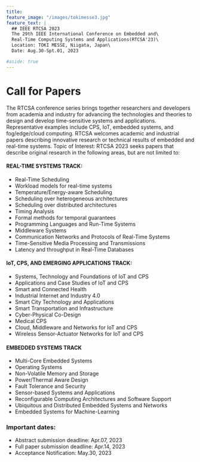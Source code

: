 ```yaml
---
title:
feature_image: "/images/tokimesse3.jpg"
feature_text: |
  ## IEEE RTCSA 2023
  The 29th IEEE International Conference on Embedded and\
  Real-Time Computing Systems and Applications(RTCSA'23)\
  Location: TOKI MESSE, Niigata, Japan\
  Date: Aug.30-Spt.01, 2023

#aside: true
---
```

# Call for Papers
The RTCSA conference series brings together researchers and developers
from academia and industry for advancing the technologies and theories
to design and develop time-sensitive systems and
applications. Representative examples include CPS, IoT, embedded
systems, and fog/edge/cloud computing. RTCSA welcomes academic and
industrial papers describing innovative research or technical results
of embedded and real-time systems.
Topic of Interest: RTCSA 2023 seeks papers that describe original
research in the following areas, but are not limited to:

#### REAL-TIME SYSTEMS TRACK:
* Real-Time Scheduling
* Workload models for real-time systems
* Temperature/Energy-aware Scheduling
* Scheduling over heterogeneous architectures
* Scheduling over distributed architectures
* Timing Analysis
* Formal methods for temporal guarantees
* Programming Languages and Run-Time Systems
* Middleware Systems
* Communication Networks and Protocols of Real-Time Systems
* Time-Sensitive Media Processing and Transmissions
* Latency and throughput in Real-Time Databases

#### IoT, CPS, AND EMERGING APPLICATIONS TRACK:
* Systems, Technology and Foundations of IoT and CPS
* Applications and Case Studies of IoT and CPS
* Smart and Connected Health
* Industrial Internet and Industry 4.0
* Smart City Technology and Applications
* Smart Transportation and Infrastructure
* Cyber-Physical Co-Design
* Medical CPS
* Cloud, Middleware and Networks for IoT and CPS
* Wireless Sensor-Actuator Networks for IoT and CPS

#### EMBEDDED SYSTEMS TRACK
* Multi-Core Embedded Systems
* Operating Systems
* Non-Volatile Memory and Storage
* Power/Thermal Aware Design
* Fault Tolerance and Security
* Sensor-based Systems and Applications
* Reconfigurable Computing Architectures and Software Support
* Ubiquitous and Distributed Embedded Systems and Networks
* Embedded Systems for Machine-Learning

### Important dates:
* Abstract submission deadline:   Apr.07, 2023
* Full paper submission deadline: Apr.14, 2023
* Acceptance Notification:    May.30, 2023
